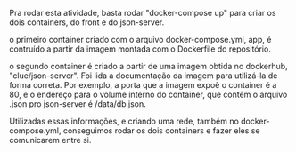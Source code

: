 Pra rodar esta atividade, basta rodar "docker-compose up" para criar os dois containers, do front e do json-server.

o primeiro container criado com o arquivo docker-compose.yml, app, é contruído a partir da imagem montada com o Dockerfile do repositório.

o segundo container é criado a partir de uma imagem obtida no dockerhub, "clue/json-server". Foi lida a documentação da imagem para utilizá-la de forma correta.
Por exemplo, a porta que a imagem expoê o container é a 80, e o endereço para o volume interno do container, que contêm o arquivo .json pro json-server é /data/db.json.

Utilizadas essas informações, e criando uma rede, também no docker-compose.yml, conseguimos rodar os dois containers e fazer eles se comunicarem entre si.
